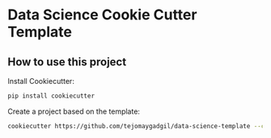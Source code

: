 # Data Science Cookie Cutter Template
## How to use this project

Install Cookiecutter:
```bash
pip install cookiecutter
```

Create a project based on the template:
```bash
cookiecutter https://github.com/tejomaygadgil/data-science-template --checkout
```
